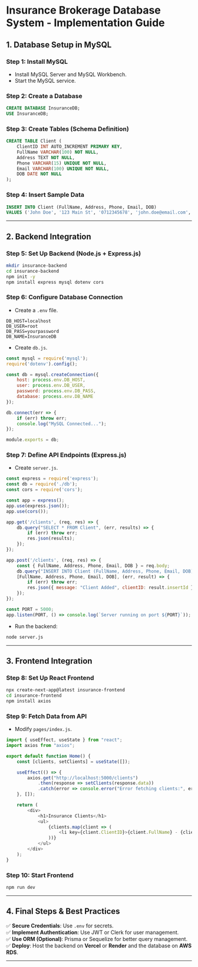 # **Insurance Brokerage Database System - Implementation Guide**

## **1. Database Setup in MySQL**
### **Step 1: Install MySQL**
- Install MySQL Server and MySQL Workbench.
- Start the MySQL service.

### **Step 2: Create a Database**
```sql
CREATE DATABASE InsuranceDB;
USE InsuranceDB;
```

### **Step 3: Create Tables (Schema Definition)**
```sql
CREATE TABLE Client (
    ClientID INT AUTO_INCREMENT PRIMARY KEY,
    FullName VARCHAR(100) NOT NULL,
    Address TEXT NOT NULL,
    Phone VARCHAR(15) UNIQUE NOT NULL,
    Email VARCHAR(100) UNIQUE NOT NULL,
    DOB DATE NOT NULL
);
```

### **Step 4: Insert Sample Data**
```sql
INSERT INTO Client (FullName, Address, Phone, Email, DOB)
VALUES ('John Doe', '123 Main St', '0712345678', 'john.doe@email.com', '1985-07-20');
```

---

## **2. Backend Integration**
### **Step 5: Set Up Backend (Node.js + Express.js)**
```sh
mkdir insurance-backend
cd insurance-backend
npm init -y
npm install express mysql dotenv cors
```

### **Step 6: Configure Database Connection**
- Create a `.env` file.
```env
DB_HOST=localhost
DB_USER=root
DB_PASS=yourpassword
DB_NAME=InsuranceDB
```
- Create `db.js`.
```js
const mysql = require('mysql');
require('dotenv').config();

const db = mysql.createConnection({
    host: process.env.DB_HOST,
    user: process.env.DB_USER,
    password: process.env.DB_PASS,
    database: process.env.DB_NAME
});

db.connect(err => {
    if (err) throw err;
    console.log("MySQL Connected...");
});

module.exports = db;
```

### **Step 7: Define API Endpoints (Express.js)**
- Create `server.js`.
```js
const express = require('express');
const db = require('./db');
const cors = require('cors');

const app = express();
app.use(express.json());
app.use(cors());

app.get('/clients', (req, res) => {
    db.query("SELECT * FROM Client", (err, results) => {
        if (err) throw err;
        res.json(results);
    });
});

app.post('/clients', (req, res) => {
    const { FullName, Address, Phone, Email, DOB } = req.body;
    db.query("INSERT INTO Client (FullName, Address, Phone, Email, DOB) VALUES (?, ?, ?, ?, ?)", 
    [FullName, Address, Phone, Email, DOB], (err, result) => {
        if (err) throw err;
        res.json({ message: "Client Added", clientID: result.insertId });
    });
});

const PORT = 5000;
app.listen(PORT, () => console.log(`Server running on port ${PORT}`));
```
- Run the backend:
```sh
node server.js
```

---

## **3. Frontend Integration**
### **Step 8: Set Up React Frontend**
```sh
npx create-next-app@latest insurance-frontend
cd insurance-frontend
npm install axios
```

### **Step 9: Fetch Data from API**
- Modify `pages/index.js`.
```js
import { useEffect, useState } from "react";
import axios from "axios";

export default function Home() {
    const [clients, setClients] = useState([]);

    useEffect(() => {
        axios.get("http://localhost:5000/clients")
            .then(response => setClients(response.data))
            .catch(error => console.error("Error fetching clients:", error));
    }, []);

    return (
        <div>
            <h1>Insurance Clients</h1>
            <ul>
                {clients.map(client => (
                    <li key={client.ClientID}>{client.FullName} - {client.Email}</li>
                ))}
            </ul>
        </div>
    );
}
```

### **Step 10: Start Frontend**
```sh
npm run dev
```

---

## **4. Final Steps & Best Practices**
✅ **Secure Credentials**: Use `.env` for secrets.  
✅ **Implement Authentication**: Use JWT or Clerk for user management.  
✅ **Use ORM (Optional)**: Prisma or Sequelize for better query management.  
✅ **Deploy**: Host the backend on **Vercel** or **Render** and the database on **AWS RDS**.  

---

